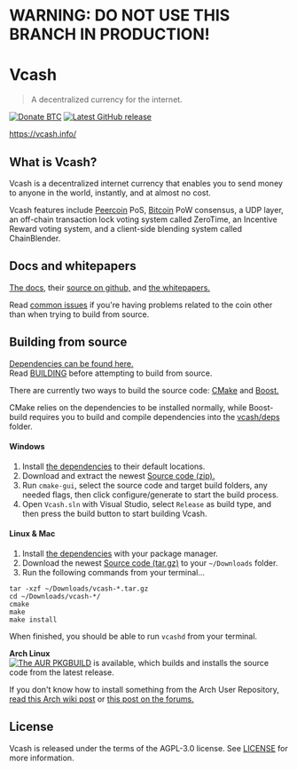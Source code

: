 # WARNING: DO NOT USE THIS BRANCH IN PRODUCTION!    
# Vcash
> A decentralized currency for the internet.

[![Donate BTC](https://img.shields.io/badge/Donate-BTC-yellow.svg)](https://blockchain.info/address/3MTVHcDrbiwrp5N6rT2DwrMCXMBP3rT7ty) [![Latest GitHub release](https://img.shields.io/github/release/openvcash/vcash.svg)](https://github.com/openvcash/vcash/releases/latest)  

https://vcash.info/  

What is Vcash?
---
Vcash is a decentralized internet currency that enables you to send money to anyone in the world, instantly, and at almost no cost.

Vcash features include [Peercoin](https://github.com/ppcoin/ppcoin) PoS, [Bitcoin](https://github.com/bitcoin/bitcoin) PoW consensus, a UDP layer, an off-chain transaction lock voting system called ZeroTime, an Incentive Reward voting system, and a client-side blending system called ChainBlender.

Docs and whitepapers
---
[The docs](https://docs.vcash.info/), their [source on github,](https://github.com/openvcash/docs.vcash.info) and [the whitepapers.](https://github.com/openvcash/papers)  

Read [common issues](docs/COMMON_ISSUES.md) if you're having problems related to the coin other than when trying to build from source.

Building from source
---
[Dependencies can be found here.](docs/DEPENDENCIES.md)  
Read [BUILDING](docs/BUILDING.md) before attempting to build from source.  

There are currently two ways to build the source code: [CMake](https://cmake.org/) and [Boost.](http://www.boost.org/build/)

CMake relies on the dependencies to be installed normally, while Boost-build requires you to build and compile dependencies into the [vcash/deps](deps) folder.

#### Windows
1. Install [the dependencies](docs/DEPENDENCIES.md) to their default locations.
2. Download and extract the newest [Source code (zip).](https://github.com/openvcash/vcash/releases/latest)
3. Run `cmake-gui`, select the source code and target build folders, any needed flags, then click configure/generate to start the build process.
4. Open `Vcash.sln` with Visual Studio, select `Release` as build type, and then press the build button to start building Vcash.

#### Linux & Mac
1. Install [the dependencies](docs/DEPENDENCIES.md) with your package manager.
2. Download the newest [Source code (tar.gz)](https://github.com/openvcash/vcash/releases/latest) to your `~/Downloads` folder.
3. Run the following commands from your terminal...
```
tar -xzf ~/Downloads/vcash-*.tar.gz
cd ~/Downloads/vcash-*/
cmake
make
make install
```

When finished, you should be able to run `vcashd` from your terminal.  

**Arch Linux**  
[![The AUR PKGBUILD](https://img.shields.io/aur/version/vcash.svg)](https://aur.archlinux.org/packages/vcash/) is available, which builds and installs the source code from the latest release.

If you don't know how to install something from the Arch User Repository, [read this Arch wiki post](https://wiki.archlinux.org/index.php/AUR_helpers) or [this post on the forums.](https://forum.vcash.info/d/56-arch-linux-aur-pkgbuild-s)

License
---
Vcash is released under the terms of the AGPL-3.0 license. See [LICENSE](LICENSE) for more information.
